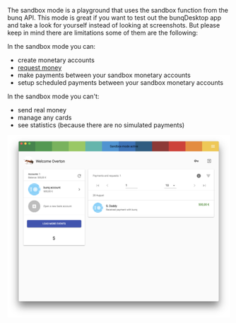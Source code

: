 The sandbox mode is a playground that uses the sandbox function from the bunq API.
This mode is great if you want to test out the bunqDesktop app and take a look for yourself instead of looking at screenshots. But please keep in mind there are limitations some of them are the following:

In the sandbox mode you can:

 - create monetary accounts
 - [request money](demo-mode-money.md)
 - make payments between your sandbox monetary accounts
 -   setup scheduled payments between your sandbox monetary accounts

In the sandbox mode you can't:

 - send real money
 - manage any cards
 - see statistics (because there are no simulated payments)

![Screenshot Sandbox Dashboard](../images/demo-mode/1.png)


